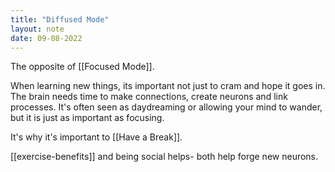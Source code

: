 ```yaml
---
title: "Diffused Mode"
layout: note
date: 09-08-2022
---
```


The opposite of [[Focused Mode]].

When learning new things, its important not just to cram and hope it goes in. The brain needs time to make connections, create neurons and link processes. It's often seen as daydreaming or allowing your mind to wander, but it is just as important as focusing.

It's why it's important to [[Have a Break]].

[[exercise-benefits]] and being social helps- both help forge new neurons.
